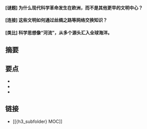 #### [谜题] 为什么现代科学革命发生在欧洲，而不是其他更早的文明中心？


#### [连接] 这些文明如何通过丝绸之路等网络交换知识？


#### [类比] 科学思想像“河流”，从多个源头汇入全球海洋。


## 摘要


## 要点

- 
- 
- 

## 链接

- [[{h3_subfolder} MOC]]
